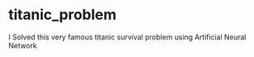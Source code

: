 # titanic_problem
I Solved this very famous titanic survival problem using Artificial Neural Network 
